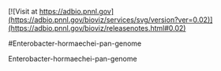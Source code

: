 <!------------------------------------------------------------------------------>
<!--NOTES: all the comments are auto-generated. please refer to the tutorial for readme editing at https://adbio.pnnl.gov/tutorial.xxxx-->
<!--adbio-version-->
[![Visit at https://adbio.pnnl.gov](https://adbio.pnnl.gov/bioviz/services/svg/version?ver=0.02)](https://adbio.pnnl.gov/bioviz/releasenotes.html#0.02)
<!--adbio-title-->
#Enterobacter-hormaechei-pan-genome
<!--adbio-description-->
Enterobacter-hormaechei-pan-genome
<!--adbio-funding-->
<!--adbio-publication-->
<!--adbio-organism-->
<!------------------------------------------------------------------------------>
<!--you can add any other information here-->
